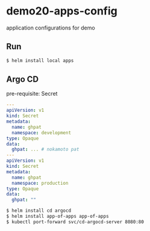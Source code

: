 # demo20-apps-config
application configurations for demo

## Run
```bash
$ helm install local apps
```

## Argo CD
pre-requisite: Secret
```yaml
---
apiVersion: v1
kind: Secret
metadata:
  name: ghpat
  namespace: development
type: Opaque
data:
  ghpat: ... # nokamoto pat
---
apiVersion: v1
kind: Secret
metadata:
  name: ghpat
  namespace: production
type: Opaque
data:
  ghpat: ""
```

```bash
$ helm install cd argocd
$ helm install app-of-apps app-of-apps
$ kubectl port-forward svc/cd-argocd-server 8080:80
```
